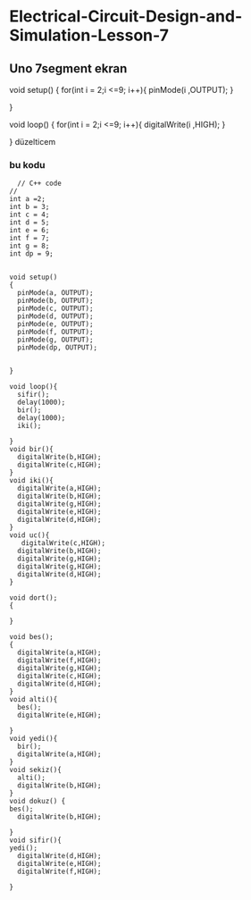 # Electrical-Circuit-Design-and-Simulation-Lesson-7
## Uno 7segment ekran
void setup() {
    for(int i = 2;i <=9; i++){
    pinMode(i ,OUTPUT);
  }

}

void loop() {
  for(int i = 2;i <=9; i++){
    digitalWrite(i ,HIGH);
  }

}
düzelticem
### bu kodu 
      // C++ code
    //
    int a =2;
    int b = 3;
    int c = 4;
    int d = 5;
    int e = 6;
    int f = 7;
    int g = 8;
    int dp = 9;
    
    
    void setup()
    {
      pinMode(a, OUTPUT);
      pinMode(b, OUTPUT);
      pinMode(c, OUTPUT);
      pinMode(d, OUTPUT);
      pinMode(e, OUTPUT);
      pinMode(f, OUTPUT);
      pinMode(g, OUTPUT);
      pinMode(dp, OUTPUT);
    
    
    }
    
    void loop(){
      sifir();
      delay(1000);
      bir();
      delay(1000);
      iki();
     
    }
    void bir(){
      digitalWrite(b,HIGH);
      digitalWrite(c,HIGH);
    }
    void iki(){
      digitalWrite(a,HIGH);
      digitalWrite(b,HIGH);
      digitalWrite(g,HIGH);
      digitalWrite(e,HIGH);
      digitalWrite(d,HIGH);
    }
    void uc(){
       digitalWrite(c,HIGH);
      digitalWrite(b,HIGH);
      digitalWrite(g,HIGH);
      digitalWrite(g,HIGH);
      digitalWrite(d,HIGH);
    }
    
    void dort();
    {
      
    }
    
    void bes();
    {
      digitalWrite(a,HIGH);
      digitalWrite(f,HIGH);
      digitalWrite(g,HIGH);
      digitalWrite(c,HIGH);
      digitalWrite(d,HIGH);
    }
    void alti(){
      bes();
      digitalWrite(e,HIGH);
      
    }
    void yedi(){
      bir();
      digitalWrite(a,HIGH);
    }
    void sekiz(){
      alti();
      digitalWrite(b,HIGH);
    }
    void dokuz() {
    bes();
      digitalWrite(b,HIGH);
      
    }
    void sifir(){
    yedi();
      digitalWrite(d,HIGH);
      digitalWrite(e,HIGH);
      digitalWrite(f,HIGH);
      
    }

